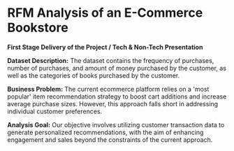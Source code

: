 # RFM Analysis of an E-Commerce Bookstore

**First Stage Delivery of the Project / Tech & Non-Tech Presentation**

**Dataset Description:**
The dataset contains the frequency of purchases, number of purchases, and amount of money purchased by the customer, as well as the categories of books purchased by the customer.

**Business Problem:**
The current ecommerce platform relies on a 'most popular' item recommendation strategy to boost cart additions and increase average purchase sizes. However, this approach falls short in addressing individual customer preferences.

**Analysis Goal:**
Our objective involves utilizing customer transaction data to generate personalized recommendations, with the aim of enhancing engagement and sales beyond the constraints of the current approach.
